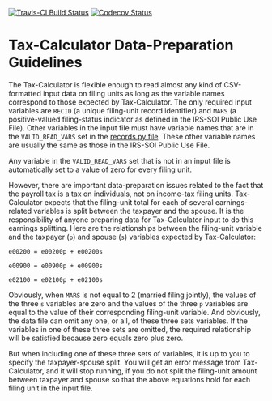 [![Travis-CI Build Status](https://travis-ci.org/open-source-economics/Tax-Calculator.svg?branch=master)](https://travis-ci.org/open-source-economics/Tax-Calculator)
[![Codecov Status](https://codecov.io/github/open-source-economics/Tax-Calculator/coverage.svg?precision=2)](https://codecov.io/github/open-source-economics/Tax-Calculator)

Tax-Calculator Data-Preparation Guidelines
==========================================

The Tax-Calculator is flexible enough to read almost any kind of
CSV-formatted input data on filing units as long as the variable names
correspond to those expected by Tax-Calculator.  The only required
input variables are `RECID` (a unique filing-unit record identifier)
and `MARS` (a positive-valued filing-status indicator as defined in
the IRS-SOI Public Use File).  Other variables in the input file must
have variable names that are in the `VALID_READ_VARS` set in the
[records.py
file](https://github.com/open-source-economics/Tax-Calculator/blob/master/taxcalc/records.py).
These other variable names are usually the same as those in the
IRS-SOI Public Use File.

Any variable in the `VALID_READ_VARS` set that is not in an input file
is automatically set to a value of zero for every filing unit.

However, there are important data-preparation issues related to the
fact that the payroll tax is a tax on individuals, not on income-tax
filing units.  Tax-Calculator expects that the filing-unit total for
each of several earnings-related variables is split between the
taxpayer and the spouse.  It is the responsibility of anyone preparing
data for Tax-Calculator input to do this earnings splitting.  Here are
the relationships between the filing-unit variable and the taxpayer
(`p`) and spouse (`s`) variables expected by Tax-Calculator:
```
e00200 = e00200p + e00200s

e00900 = e00900p + e00900s

e02100 = e02100p + e02100s
```
Obviously, when `MARS` is not equal to 2 (married filing jointly), the
values of the three `s` variables are zero and the values of the three
`p` variables are equal to the value of their corresponding
filing-unit variable.  And obviously, the data file can omit any one,
or all, of these three sets variables.  If the variables in one of these
three sets are omitted, the required relationship will be satisfied
because zero equals zero plus zero.

But when including one of these three sets of variables, it is up to you
to specify the taxpayer-spouse split.  You will get an error message
from Tax-Calculator, and it will stop running, if you do not split the
filing-unit amount between taxpayer and spouse so that the above equations
hold for each filing unit in the input file.
